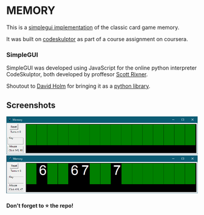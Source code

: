 # MEMORY

This is a [simplegui implementation](http://www.codeskulptor.org/#user47_oYIxh8983E_1.py) of the classic card game memory.

It was built on [codeskulptor](http://www.codeskulptor.org) as part of a course assignment on coursera.

### SimpleGUI

SimpleGUI was developed using JavaScript for the online python interpreter CodeSkulptor, both developed by proffesor [Scott Rixner](https://github.com/rixner).

Shoutout to [David Holm](https://github.com/dholm) for bringing it as a [python library](https://github.com/dholm/simpleguitk).

## Screenshots

<img src='https://raw.githubusercontent.com/abhishekUpmanyu/memory/master/screenshots/ss1.png'/>

<img src='https://raw.githubusercontent.com/abhishekUpmanyu/memory/master/screenshots/ss2.png'/>

#### Don't forget to :star: the repo!
